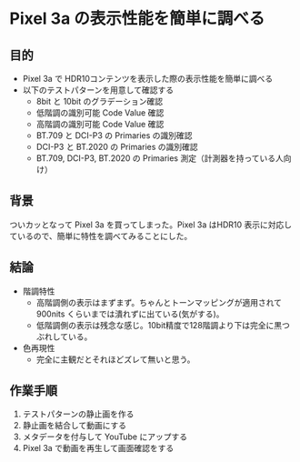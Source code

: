 # Pixel 3a の表示性能を簡単に調べる

## 目的

* Pixel 3a で HDR10コンテンツを表示した際の表示性能を簡単に調べる
* 以下のテストパターンを用意して確認する
  * 8bit と 10bit のグラデーション確認
  * 低階調の識別可能 Code Value 確認
  * 高階調の識別可能 Code Value 確認
  * BT.709 と DCI-P3 の Primaries の識別確認
  * DCI-P3 と BT.2020 の Primaries の識別確認
  * BT.709, DCI-P3, BT.2020 の Primaries 測定（計測器を持っている人向け）

## 背景

ついカッとなって Pixel 3a を買ってしまった。Pixel 3a はHDR10 表示に対応しているので、簡単に特性を調べてみることにした。

## 結論

* 階調特性
  * 高階調側の表示はまずまず。ちゃんとトーンマッピングが適用されて 900nits くらいまでは潰れずに出ている(気がする)。
  * 低階調側の表示は残念な感じ。10bit精度で128階調より下は完全に黒つぶれしている。
* 色再現性
  * 完全に主観だとそれほどズレて無いと思う。

## 作業手順

1. テストパターンの静止画を作る
2. 静止画を結合して動画にする
3. メタデータを付与して YouTube にアップする
4. Pixel 3a で動画を再生して画面確認をする
